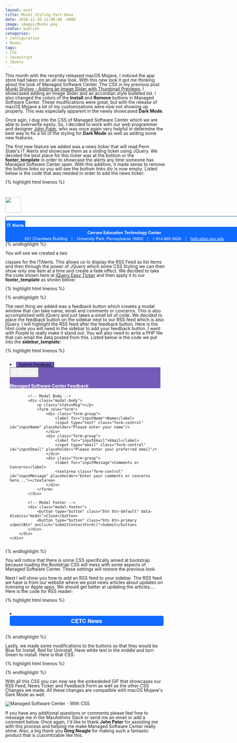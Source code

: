```yaml
---
layout: post
title: Munki Styling Part Deux
date: 2018-11-30 12:09:00 -4000
image: images/Munki.png
status: publish
categories:
- Configuration
- Munki
tags:
- CSS
- Javascript
- JQuery
---
```

This month with the recently released macOS Mojave, I noticed the app store had taken on an all new look. With this new look it got me thinking about the look of Managed Software Center. The CSS in my previous post [Munki Styling - Adding an Image Slider with Thumbnail Previews](https://joshua-d-miller.com/blog/2017/munki-styling-adding-an-image-slider-with-thumbnail-previews/), I showcased adding an Image Slider and an accordian style bulleted list. I also changed the colors of the **Install** and **Remove** buttons in Managed Software Center. These modfiications were great, but with the release of macOS Mojave a lot of my customizations were now not showing up properly. This was especially apparent in the newly showcased **Dark Mode**.

Once agin, I dug into the CSS of Managed Software Center which we are able to overrwrite easily. So, I decided to work with our web programmer and designer [John Pater](https://github.com/jpat14), who was once again very helpful in determine the best way to fix a lot of the styling for **Dark Mode** as well as adding some new features.

The first new feature we added was a news ticker that will read Penn State's IT Alerts and showcase them as a sliding ticker using JQuery. We decided the best place for this ticker was at the bottom or the **footer_template** in order to showcase the alerts any time someone has Managed Software Center open. With this addition, it made sense to remove the bottom links so you will see the bottom links div is now empty. Listed below is the code that was needed in order to add the news ticker:

{% highlight html linenos %}
<div class="bottom-links">
</div>
<div class="footer-container">
    <img style="width:50px; margin-bottom:10px;" src="We Put a LOGO Here">
    <div class="ITAlerts">
        <div class="TheAlerts">
            <ul>
            </ul>
        </div>
        <div class = "contact">
        <span class="contact-line1"><span class="CETC">Carrara Education Technology Center</span>
        <span class="contact-line2">231 Chambers Building<span class="sep-pipe">|</span>University Park, Pennsylvania 16802<span class="sep-pipe">|</span>1.814.865.0626<span class="sep-pipe">|</span><a href="https://help.educ.psu.edu/">help.educ.psu.edu</a></span>
        </div>
    </div>
</div>
{% endhighlight %}

You will see we created a two **<div>** classes for the ITAlerts. This allows us to display the RSS Feed as list items and then through the power of JQuery which some CSS Styling we can then show only one item at a time and create a fade effect. We decided to take the code shown here at [jQuery Easy Ticker](https://www.aakashweb.com/demos/jquery-easy-ticker/) and then apply it to our **footer_template** as shown below:

{% highlight html linenos %}
<!-- jQuery ITS ALerts Status Bar Ticker -->
<script type="text/javascript">
    $.ajax({
        url: 'https://cors.io/?http://alerts.its.psu.edu/alerts.rss',
        dataType: 'xml',
        success: function(data){
            $(data).find('item').each(function() {
                var linkUrl = $(this).find("link").text();
                var title= $(this).find('title').text();
                $('.TheAlerts ul').append('<li><a href="' + linkUrl + '">' + title + '</li>');
                });
            $('.TheAlerts').easyTicker({
            	interval: 4000,
            	visible: 1,
            });
        },
        error: function(data) {
        }
    });
</script>
<style type="text/css" scoped>
/* CSS Styling for the Ticker */
.ITAlerts {
    width:750px;
    float:left;
	border: 1px solid #03527f;
    border-radius: 5px;
}
.TheAlerts {
    font-family: "Helvetica Neue", Helvetica, Arial, sans-serif;
	margin: auto;
	position: relative !important;
	padding: 0 0 0 80px;
	border-radius: 5px 5px 0 0;
    font-size: small;
    line-height: 1.5em !important;

}
.TheAlerts:before {
    content: "IT Alerts";
    display: inline-block;
	font-weight: bold !important;
	background: rgb(17, 106, 255);
	padding: 5px;
	color: #FFF;
	font-weight:bold;
	position: absolute;
	top: 0;
	left: 0;
}
.TheAlerts:after {
    content: '';
    display: block;
    top: 0;
    left: 80px;
    height: 20px;
}
.TheAlerts ul li {
    list-style: none;
    padding: 5px;
}
/* Footer CSS Sylting */
.footer-container img {
    float: left;
    display: block;
    position: relative;
    margin-top: 15px;
    margin-right: 10px;
}
.footer-container {
    padding-top: 0.75em;
    display: table;
    margin: 0 auto;
}
.contact-line1, .contact-line2 {
    margin-top: 0 !important;
    display: inline-block;
    list-style: none;
    color: white;
    width: 100%;
    text-align: center;
    font-family: "Helvetica Neue", Helvetica, Arial, sans-serif;
    line-height: 1.5em !important;
    font-size: small !important;
}
.contact-line1 {
    padding-top: 8px !important;
}
.contact-line2 a{
    color:white;
}
.sep-pipe {
    margin-left: 1.0em;
    margin-right: 1.0em;
}
.CETC {
    font-weight: bold;
}
.contact {
    background: rgb(17, 106, 255);
}
.installation [data-text-truncate-lines] a.text-truncate-toggle {
    visibility: hidden;
}
</style>
{% endhighlight %}

The next thing we added was a feedback button which creates a modal window that can take name, email and comments or concerns. This is also accomplished with jQuery and just takes a small bit of code. We decided to place the feedback button on the sidebar next to our RSS feed which is also jQuery. I will highlight the RSS feed after the feedback button. Here is the html code you will need in the sidebar to add your feedback button. I went with Purple to really make it stand out. You will also need to write a PHP file that can email the data posted from this. Listed below is the code we put into the **sidebar_template**:

{% highlight html linenos %}
<!-- Load jQuery and Bootstrap into the sidebar_template -->
<script src="https://ajax.googleapis.com/ajax/libs/jquery/3.2.1/jquery.min.js"></script>
<link rel="stylesheet" href="https://maxcdn.bootstrapcdn.com/bootstrap/3.3.7/css/bootstrap.min.css">
<script src="https://maxcdn.bootstrapcdn.com/bootstrap/3.3.7/js/bootstrap.min.js"></script>
<style type="text/css" scoped>
.modal-backdrop {
    display:none !important;
}
.modal {
    top: 13em !important;
}
/* CSS for Bootstrap */
div.lockup-container .title h2, div.titled-container .title h2 {
    line-height: 2px !important;
}
.btn-success:hover {
    background-color: #56449d !important;
    border-color: #523984 !important;
}
.btn-success:focus {
    background-color: #433b86 !important;
    border-color: #2f2556 !important;
}
.btn-success {
    background-color: #735cb8 !important;
    border-color: #5b4cae !important;
}
.btn {
    line-height: 0.85 !important;
}
.modal-header {
    background-color: #735cb8 !important;
    color: white !important;
}
.close {
    color: #ffffff !important;
    font-size: 22px !important;
}
textarea.form-control {
    height: 10em !important;
}
body {
    background-color: transparent !important;
    color: var(--text-color-normal) !important;
    line-height: 1.0em !important;
}
</style>
<!-- jQuery for the modal Contact Form -->
<script>
function submitContactForm(){
    var reg = /^[A-Z0-9._%+-]+@([A-Z0-9-]+\.)+[A-Z]{2,4}$/i;
    var name = $('#inputName').val();
    var email = $('#inputEmail').val();
    var message = $('#inputMessage').val();
    if(name.trim() == '' ){
        alert('Please enter your name.');
        $('#inputName').focus();
        return false;
    }else if(email.trim() == '' ){
        alert('Please enter your email.');
        $('#inputEmail').focus();
        return false;
    }else if(email.trim() != '' && !reg.test(email)){
        alert('Please enter valid email.');
        $('#inputEmail').focus();
        return false;
    }else if(message.trim() == '' ){
        alert('Please enter your message.');
        $('#inputMessage').focus();
        return false;
    }else{
        $.ajax({
            type:'POST',
            url:'Your URL Here for the PHP',
            data:'contactFrmSubmit=1&name='+name+'&email='+email+'&message='+message,
            beforeSend: function () {
                $('.submitBtn').attr("disabled","disabled");
                $('.modal-body').css('opacity', '.5');
            },
            success:function(msg){
                if(msg == 'Message has been sent'){
                    $('#inputName').val('');
                    $('#inputEmail').val('');
                    $('#inputMessage').val('');
                    $('.statusMsg').html('<span style="color:green;">Thank you for your feedback!</span>');
                }else{
                    $('.statusMsg').html('<span style="color:red;">Some problem occurred, please try again.</span>');
                }
                $('.submitBtn').removeAttr("disabled");
                $('.modal-body').css('opacity', '');
            }
        });
    }
}
</script>

<!-- This code goes into your list items for the sidebar links -->
<li class="button" style="padding: 1em;">
<!-- Modal Window FTW -->
<!-- Button to trigger modal -->
<button target="_blank" class="btn btn-success btn-lg" data-toggle="modal" data-target="#modalForm">
    Submit Feedback
</button>

<!-- Modal -->
<div class="modal fade" id="modalForm" role="dialog">
    <div class="modal-dialog">
        <div class="modal-content">
            <!-- Modal Header -->
            <div class="modal-header">
                <button type="button" class="close" data-dismiss="modal">
                    <span aria-hidden="true">&times;</span>
                    <span class="sr-only">Close</span>
                </button>
                <h4 class="modal-title" id="myModalLabel">Managed Software Center Feedback</h4>
            </div>

            <!-- Modal Body -->
            <div class="modal-body">
                <p class="statusMsg"></p>
                <form role="form">
                    <div class="form-group">
                        <label for="inputName">Name</label>
                        <input type="text" class="form-control" id="inputName" placeholder="Please enter your name"/>
                    </div>
                    <div class="form-group">
                        <label for="inputEmail">Email</label>
                        <input type="email" class="form-control" id="inputEmail" placeholder="Please enter your preferred email"/>
                    </div>
                    <div class="form-group">
                        <label for="inputMessage">Comments or Concerns</label>
                        <textarea class="form-control" id="inputMessage" placeholder="Enter your comments or concerns here..."></textarea>
                    </div>
                </form>
            </div>

            <!-- Modal Footer -->
            <div class="modal-footer">
                <button type="button" class="btn btn-default" data-dismiss="modal">Close</button>
                <button type="button" class="btn btn-primary submitBtn" onclick="submitContactForm()">Submit</button>
            </div>
        </div>
    </div>
</div></li>
{% endhighlight %}

You will notice that there is some CSS specifically aimed at bootstrap because loading the Bootstrap CSS will mess with some aspects of Managed Software Center. These settings will restore the previous look.

Next I will show you how to add an RSS feed to your sidebar. The RSS feed we have is from our website where we post news articles about updates on licensing or Apple apps. We should get better at updating the articles....  Here is the code for RSS reader:

{% highlight html linenos %}
<style type="text/css" scoped>
.RSS {
    padding:1em;
}
.rss-title{
    font-family: "Helvetica Neue", Helvetica, Arial, sans-serif !important;
    font-size:1.25em;
    font-weight:bold;
    background: rgb(17, 106, 255);
    color:#ffffff;
    text-align:center;
    padding-top:0.5em;
    padding-bottom:0.5em;
    display:block;
    font-smooth: always;
    -webkit-font-smoothing: antialiased;
    border-radius: 5px;
    margin-bottom: 0.75em;
    width: 102%;
}
.rss-item{
    font-family: "Helvetica Neue", Helvetica, Arial, sans-serif !important;
    margin-top:0.7em;
    font-size:0.95em;
    font-smoothing: always;
    -webkit-font-smoothing: antialiased;
    line-height: 1.5em;
}
.rss-link{
    font-family: "Helvetica Neue", Helvetica, Arial, sans-serif !important;
    font-size:1.1em;
    font-weight:bold;
    padding-bottom:.25em;
    border-bottom:0;
    font-smooth: always;
    -webkit-font-smoothing: antialiased;
    line-height:1.25em;
}
.rss-date{
    font-family: "Helvetica Neue", Helvetica, Arial, sans-serif !important;
    font-size:0.75em;
    display:block;
    position:relative;
    font-smooth: always;
    -webkit-font-smoothing: antialiased
}
.newslist li {
    border-bottom:2px solid rgb(17, 106, 255);
    padding-bottom:0.5em;
    margin-bottom:1.0em;
}
</style>
<!-- jQuery for RSS Reader -->
<script type="text/javascript">
    $.ajax({
        url: 'Your RSS XML Here',
        dataType: 'xml',
        success: function(data){
            $(data).find('item:lt(5)').each(function() {
                var linkUrl = $(this).find("link").text();
                var title= $(this).find('title').text();
                var description= $(this).find('description').text();
                var date= $(this).find('pubDate').text();
                var formattedDate = new Date(date);
                formattedDate = formattedDate.toDateString();
                $('.CETCNews ul').append('<li><span><a class="rss-link" href="' + linkUrl +
                     '">' + title + '</a></span>' + '<span class="rss-date">' +
                         formattedDate + '</span><p class="rss-item">' +
                             description + '</p></li>');
                });
                $('.newslist li:last-of-type').css("border-bottom", "none");
        },
        error: function(data) {
            $('.CETCNews ul').html('<li>Unable to retreieve news at this time</li>');
        }
    });
</script>
<!-- Code to link CSS to the RSS Feed -->
<li class="RSS">
<div class="CETCNews">
    <span class="rss-title">CETC News</span>
    <ul class="newslist"></ul>
</div>
</li>
{% endhighlight %}

Lastly, we made some modifications to the buttons so that they would be Blue for Install, Red for Uninstall, Have white text in the middle and turn Green to install. Here is that CSS:

{% highlight html linenos %}
<style type="text/css" scoped>
/* 10.14 Mojave Dark mode fix for buttons */
div.msc-button-inner {
    color: white !important;
    -webkit-border-radius: 25px !important;
    height: 25px;
    border: none !important;
    display: inline-flex !important;
    align-items: center !important;
    text-align: center !important;
}
/* Install Button */
div.msc-button-inner.not-installed {
    background: rgb(17, 106, 255);
}

div.msc-button-inner.not-installed:hover {
    background: rgb(48, 212, 59);
}

div.msc-button-inner.large.not-installed {
    background: rgb(17, 106, 255);
}

div.msc-button-inner.large.not-installed:hover {
    background: rgb(48, 212, 59);
}

/* Uninstall Button */
div.msc-button-inner.installed {
    background: rgb(204, 0 , 0);
}

div.msc-button-inner.installed:hover {
    background: rgb(255, 0 , 0);
}
div.msc-button-inner.large.installed {
    background: rgb(204, 0 , 0);
}

div.msc-button-inner.large.installed:hover {
    background: rgb(255, 0 , 0);
}

/* Update Available */
div.msc-button-inner.update-available {
    background: rgb(17, 106, 255);
}

div.msc-button-inner.update-available:hover {
    background: rgb(48, 212, 59);
}

div.msc-button-inner.large.update-available {
    background: rgb(17, 106, 255);
}

div.msc-button-inner.large.update-available:hover {
    background: rgb(48, 212, 59);
}

/* Install all button */
div#install-all-button-text {
    background: rgb(17, 106, 255);
    display: block !important;
}
div#install-all-button-text:hover {
    background: rgb(48, 212, 59);
    display: block !important;
}

/* My Items Installed */
div.msc-button-inner.install-updates.installed {
    background: rgb(204, 0 , 0);
    display: block !important;
}
div.msc-button-inner.install-updates.installed:hover {
    background: rgb(255, 0 , 0);
    display: block !important;
}
/* Installed Not Removable Button Main */
div.msc-button-inner.installed-not-removable {
    -webkit-border-radius: 25px !important;
    height: 25px !important;
    border: none !important;
    display: inline-flex !important;
    align-items: center !important;
    background-color: aliceblue;
    text-transform: uppercase;
    padding-left: 10px;
    padding-right: 10px;
    margin-top: 5px;
    color: var(--text-color-subdued) !important;
}
/* Remove Extra Installed */
li.installed {
    visibility: hidden;
}
li.installed-not-removable {
    visibility: hidden;
}
/* Install Not Removaled Button My Items */
div.msc-button-inner.install-updates.installed-not-removable {
    display: block !important;
    background-color: aliceblue !important;
    color: var(--text-color-subdued) !important;
}
</style>
{% endhighlight %}

With all this CSS you can now see the embededed GIF that showcases our RSS Feed, News Ticker and Feedback Form as well as the other CSS Changes we made. All these changes are compatible with macOS Mojave's Dark Mode as well.

![Managed Software Center - With CSS](images/feedback_and_ticker.gif)

If you have any additional questions or comments please feel free to message me in the MacAdmins Slack or send me an email or add a comment below. Once again, I'd like to thank **John Pater** for assisting me with this process and helping me make Managed Software Center really shine. Also, a big thank you **Greg Neagle** for making such a fantastic product that is cusomtizable like this.
